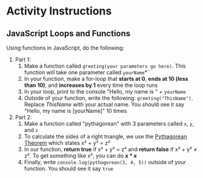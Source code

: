 # Activity Instructions

## JavaScript Loops and Functions

Using functions in JavaScript, do the following:

1) Part 1:
    1) Make a function called ``greeting(your parameters go here)``. This function will take one parameter called ``yourName``*``
    2) In your function, make a for-loop that **starts at 0**, **ends at 10 (less than 10)**, and **increases by 1** every time the loop runs
    3) In your loop, print to the console "Hello, my name is " + ``yourName``
    4) Outside of your function, write the following: ``greeting("ThisName")``. Replace *ThisName* with your actual name. You should see it say "Hello, my name is [yourName]" 10 times
2) Part 2:
    1) Make a function called "pythagorean" with 3 parameters called ``x``, ``y``, and ``z``
    2) To calculate the sides of a right triangle, we use the [Pythagorean Theorem](https://en.wikipedia.org/wiki/Pythagorean_theorem) which states x&#178; + y&#178; = z&#178;
    3) In our function, **return true** if x&#178; + y&#178; = z&#178; and **return false** if x&#178; + y&#178; &#8800; z&#178;. To get something like x&#178;, you can do **x * x**
    4) Finally, write ``console.log(pythagorean(3, 4, 5))`` outside of your function. You should see it say ``true``